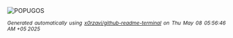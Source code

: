 <div align="justify">
<picture>
    <source media="(prefers-color-scheme: dark)" srcset="https://i.ibb.co/0RpTv2Zv/output-gif.gif">
    <source media="(prefers-color-scheme: light)" srcset="https://i.ibb.co/0RpTv2Zv/output-gif.gif">
    <img alt="POPUGOS" src="https://i.ibb.co/0RpTv2Zv/output-gif.gif">
</picture>

<sub><i>Generated automatically using [x0rzavi/github-readme-terminal](https://github.com/x0rzavi/github-readme-terminal) on Thu May 08 05:56:46 AM +05 2025</i></sub>
</div>
